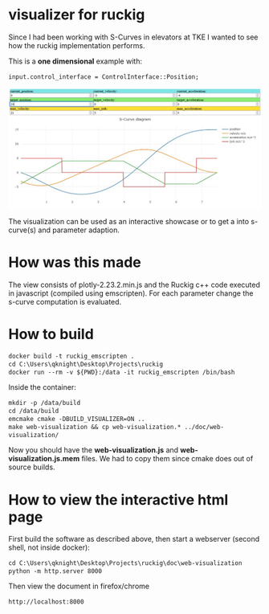# visualizer for ruckig

Since I had been working with S-Curves in elevators at TKE I wanted to see how the ruckig implementation performs.

This is a **one dimensional** example with:

    input.control_interface = ControlInterface::Position;

![A screenshot showing the web-visualization graph](web-visualization.jpeg?raw=true "Title")

The visualization can be used as an interactive showcase or to get a into s-curve(s) and parameter adaption.

# How was this made

The view consists of plotly-2.23.2.min.js and the Ruckig c++ code executed in javascript (compiled using emscripten). 
For each parameter change the s-curve computation is evaluated.

# How to build

    docker build -t ruckig_emscripten .
    cd C:\Users\qknight\Desktop\Projects\ruckig
    docker run --rm -v ${PWD}:/data -it ruckig_emscripten /bin/bash

Inside the container:

    mkdir -p /data/build
    cd /data/build 
    emcmake cmake -DBUILD_VISUALIZER=ON ..
    make web-visualization && cp web-visualization.* ../doc/web-visualization/

Now you should have the **web-visualization.js** and **web-visualization.js.mem** files. 
We had to copy them since cmake does out of source builds.

# How to view the interactive html page

First build the software as described above, then start a webserver (second shell, not inside docker):

    cd C:\Users\qknight\Desktop\Projects\ruckig\doc\web-visualization
    python -m http.server 8000

Then view the document in firefox/chrome

    http://localhost:8000
